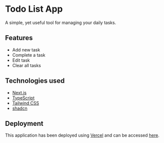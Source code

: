 # Todo List App
A simple, yet useful tool for managing your daily tasks.

## Features
- Add new task
- Complete a task
- Edit task
- Clear all tasks

## Technologies used
- [Next.js](https://nextjs.org)
- [TypeScript](https://www.typescriptlang.org)
- [Tailwind CSS](https://tailwindcss.com)
- [shadcn](https://ui.shadcn.com)

## Deployment
This application has been deployed using [Vercel](https://vercel.com) and can be accessed [here](https://todo-list-wex2k.vercel.app/).
